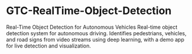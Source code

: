 # GTC-RealTime-Object-Detection
Real-Time Object Detection for Autonomous Vehicles
Real-time object detection system for autonomous driving. Identifies pedestrians, vehicles, and road signs from video streams using deep learning, with a demo app for live detection and visualization.

